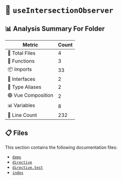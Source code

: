 # 📁 `useIntersectionObserver`

## 📊 Analysis Summary For Folder

| Metric | Count |
|--------|-------|
| 📁 Total Files | 4 |
| 🔧 Functions | 3 |
| 📦 Imports | 33 |
| 📐 Interfaces | 2 |
| 📑 Type Aliases | 2 |
| 🟢 Vue Composition | 2 |
| 📊 Variables | 8 |
| 🔢 Line Count | 232 |


## 📋 Files

This section contains the following documentation files:

- [`demo`](./demo.md)
- [`directive`](./directive.md)
- [`directive.test`](./directive.test.md)
- [`index`](./index.md)